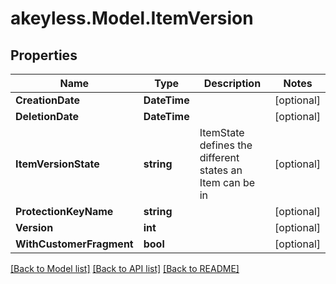 # akeyless.Model.ItemVersion
## Properties

Name | Type | Description | Notes
------------ | ------------- | ------------- | -------------
**CreationDate** | **DateTime** |  | [optional] 
**DeletionDate** | **DateTime** |  | [optional] 
**ItemVersionState** | **string** | ItemState defines the different states an Item can be in | [optional] 
**ProtectionKeyName** | **string** |  | [optional] 
**Version** | **int** |  | [optional] 
**WithCustomerFragment** | **bool** |  | [optional] 

[[Back to Model list]](../README.md#documentation-for-models) [[Back to API list]](../README.md#documentation-for-api-endpoints) [[Back to README]](../README.md)

